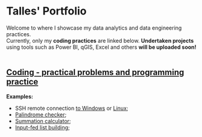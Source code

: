 # Talles' Portfolio
Welcome to where I showcase my data analytics and data engineering practices. <br>
Currently, only my <strong>coding practices</strong> are linked below. <strong>Undertaken projects</strong> using tools such as Power BI, qGIS, Excel and others <strong>will be uploaded soon!</strong>
<br>
<br>
## <a href="https://github.com/ambientals/data-coding-repository/blob/master/README.md"><strong>Coding - practical problems and programming practice</strong></a> <br>
<strong>Examples:</strong> 
* SSH remote connection <a href="https://github.com/ambientals/data-analysis-portfolio/blob/master/example_winrm.py">to Windows</a> or <a href="https://github.com/ambientals/data-analysis-portfolio/blob/master/example_paramiko.py">Linux</a>;
* <a href="https://github.com/ambientals/data-analysis-portfolio/blob/master/func_is_palindrome.py">Palindrome checker</a>;
* <a href="https://github.com/ambientals/data-analysis-portfolio/blob/master/func_sum.py">Summation calculator</a>;
* <a href="https://github.com/ambientals/data-analysis-portfolio/blob/master/example_list_creation.py">Input-fed list building</a>; 
